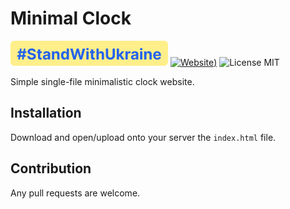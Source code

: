 # Minimal Clock
[![Stand With Ukraine](https://raw.githubusercontent.com/vshymanskyy/StandWithUkraine/main/badges/StandWithUkraine.svg)](https://stand-with-ukraine.pp.ua)
[![Website](https://img.shields.io/website?down_color=red&down_message=unavailable&up_color=green&up_message=available&url=https%3A%2F%2Fminimalclock.ga))](https://minimalclock.ga)
![License MIT](https://img.shields.io/github/license/ChimekKoo/minimalclock)

Simple single-file minimalistic clock website.

## Installation
Download and open/upload onto your server the `index.html` file.

## Contribution
Any pull requests are welcome.
